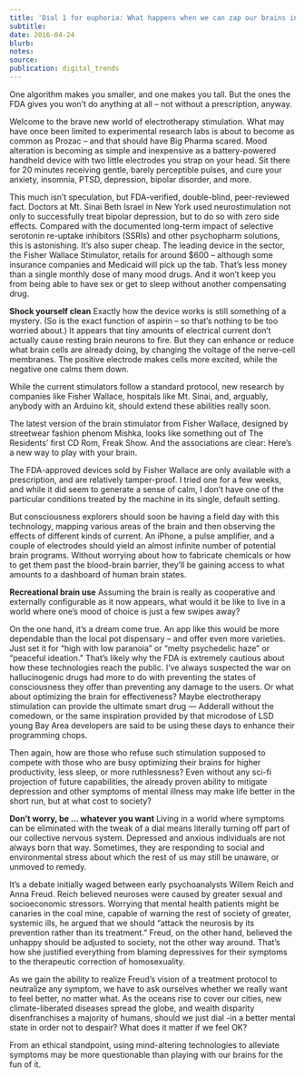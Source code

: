 ```yaml
---
title: 'Dial 1 for euphoria: What happens when we can zap our brains into any mood?'
subtitle:
date: 2016-04-24
blurb:
notes:
source:
publication: digital_trends
---
```


One algorithm makes you smaller, and one makes you tall. But the ones the FDA gives you won’t do anything at all – not without a prescription, anyway.

Welcome to the brave new world of electrotherapy stimulation. What may have once been limited to experimental research labs is about to become as common as Prozac – and that should have Big Pharma scared. Mood alteration is becoming as simple and inexpensive as a battery-powered handheld device with two little electrodes you strap on your head. Sit there for 20 minutes receiving gentle, barely perceptible pulses, and cure your anxiety, insomnia, PTSD, depression, bipolar disorder, and more.

This much isn’t speculation, but FDA-verified, double-blind, peer-reviewed fact. Doctors at Mt. Sinai Beth Israel in New York used neurostimulation not only to successfully treat bipolar depression, but to do so with zero side effects. Compared with the documented long-term impact of selective serotonin re-uptake inhibitors (SSRIs) and other psychopharm solutions, this is astonishing.
It’s also super cheap. The leading device in the sector, the Fisher Wallace Stimulator, retails for around $600 – although some insurance companies and Medicaid will pick up the tab. That’s less money than a single monthly dose of many mood drugs. And it won’t keep you from being able to have sex or get to sleep without another compensating drug.

**Shock yourself clean**
Exactly how the device works is still something of a mystery. (So is the exact function of aspirin – so that’s nothing to be too worried about.) It appears that tiny amounts of electrical current don’t actually cause resting brain neurons to fire. But they can enhance or reduce what brain cells are already doing, by changing the voltage of the nerve-cell membranes. The positive electrode makes cells more excited, while the negative one calms them down.

While the current stimulators follow a standard protocol, new research by companies like Fisher Wallace, hospitals like Mt. Sinai, and, arguably, anybody with an Arduino kit, should extend these abilities really soon.

The latest version of the brain stimulator from Fisher Wallace, designed by streetwear fashion phenom Mishka, looks like something out of The Residents’ first CD Rom, Freak Show. And the associations are clear: Here’s a new way to play with your brain.

The FDA-approved devices sold by Fisher Wallace are only available with a prescription, and are relatively tamper-proof. I tried one for a few weeks, and while it did seem to generate a sense of calm, I don’t have one of the particular conditions treated by the machine in its single, default setting.

But consciousness explorers should soon be having a field day with this technology, mapping various areas of the brain and then observing the effects of different kinds of current. An iPhone, a pulse amplifier, and a couple of electrodes should yield an almost infinite number of potential brain programs. Without worrying about how to fabricate chemicals or how to get them past the blood-brain barrier, they’ll be gaining access to what amounts to a dashboard of human brain states.

**Recreational brain use**
Assuming the brain is really as cooperative and externally configurable as it now appears, what would it be like to live in a world where one’s mood of choice is just a few swipes away?

On the one hand, it’s a dream come true. An app like this would be more dependable than the local pot dispensary – and offer even more varieties. Just set it for “high with low paranoia” or “melty psychedelic haze” or “peaceful ideation.” That’s likely why the FDA is extremely cautious about how these technologies reach the public. I’ve always suspected the war on hallucinogenic drugs had more to do with preventing the states of consciousness they offer than preventing any damage to the users.
Or what about optimizing the brain for effectiveness? Maybe electrotherapy stimulation can provide the ultimate smart drug — Adderall without the comedown, or the same inspiration provided by that microdose of LSD young Bay Area developers are said to be using these days to enhance their programming chops.

Then again, how are those who refuse such stimulation supposed to compete with those who are busy optimizing their brains for higher productivity, less sleep, or more ruthlessness? Even without any sci-fi projection of future capabilities, the already proven ability to mitigate depression and other symptoms of mental illness may make life better in the short run, but at what cost to society?

**Don’t worry, be … whatever you want**
Living in a world where symptoms can be eliminated with the tweak of a dial means literally turning off part of our collective nervous system. Depressed and anxious individuals are not always born that way. Sometimes, they are responding to social and environmental stress about which the rest of us may still be unaware, or unmoved to remedy.

It’s a debate initially waged between early psychoanalysts Willem Reich and Anna Freud. Reich believed neuroses were caused by greater sexual and socioeconomic stressors. Worrying that mental health patients might be canaries in the coal mine, capable of warning the rest of society of greater, systemic ills, he argued that we should “attack the neurosis by its prevention rather than its treatment.” Freud, on the other hand, believed the unhappy should be adjusted to society, not the other way around. That’s how she justified everything from blaming depressives for their symptoms to the therapeutic correction of homosexuality.

As we gain the ability to realize Freud’s vision of a treatment protocol to neutralize any symptom, we have to ask ourselves whether we really want to feel better, no matter what. As the oceans rise to cover our cities, new climate-liberated diseases spread the globe, and wealth disparity disenfranchises a majority of humans, should we just dial -in a better mental state in order not to despair? What does it matter if we feel OK?

From an ethical standpoint, using mind-altering technologies to alleviate symptoms may be more questionable than playing with our brains for the fun of it.
